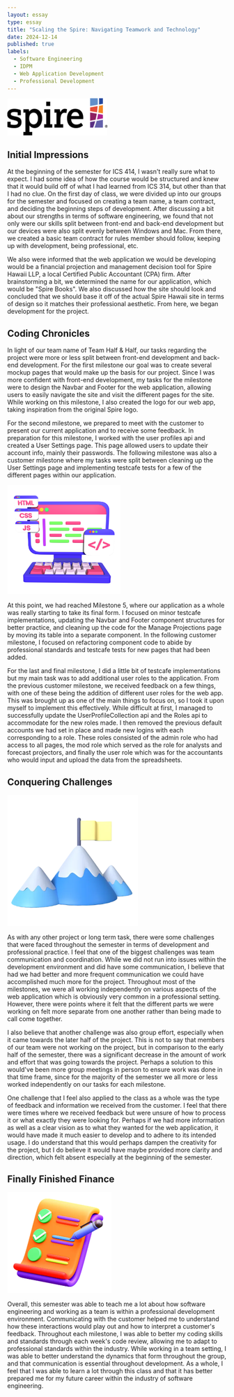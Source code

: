 ```yaml
---
layout: essay
type: essay
title: "Scaling the Spire: Navigating Teamwork and Technology"
date: 2024-12-14
published: true
labels:
  - Software Engineering
  - IDPM
  - Web Application Development
  - Professional Development
---
```


<img width="230px" height="85px"
     class="rounded float-start pe-4" 
     src="../img/scaling/spirelogo.png" >

## Initial Impressions

At the beginning of the semester for ICS 414, I wasn't really sure what to expect. I had some idea of how the course would be structured and knew that it would build off of what I had learned from ICS 314, but other than that I had no clue. On the first day of class, we were divided up into our groups for the semester and focused on creating a team name, a team contract, and deciding the beginning steps of development. After discussing a bit about our strengths in terms of software engineering, we found that not only were our skills split between front-end and back-end development but our devices were also split evenly between Windows and Mac. From there, we created a basic team contract for rules member should follow, keeping up with development, being professional, etc. 

We also were informed that the web application we would be developing would be a financial projection and management decision tool for Spire Hawaii LLP, a local Certified Public Accountant (CPA) firm. After brainstorming a bit, we determined the name for our application, which would be "Spire Books". We also discussed how the site should look and concluded that we should base it off of the actual Spire Hawaii site in terms of design so it matches their professional aesthetic. From here, we began development for the project.

## Coding Chronicles

In light of our team name of Team Half & Half, our tasks regarding the project were more or less split between front-end development and back-end development. For the first milestone our goal was to create several mockup pages that would make up the basis for our project. Since I was more confident with front-end development, my tasks for the milestone were to design the Navbar and Footer for the web application, allowing users to easily navigate the site and visit the different pages for the site. While working on this milestone, I also created the logo for our web app, taking inspiration from the original Spire logo.

For the second milestone, we prepared to meet with the customer to present our current application and to receive some feedback. In preparation for this milestone, I worked with the user profiles api and created a User Settings page. This page allowed users to update their account info, mainly their passwords. The following milestone was also a customer milestone where my tasks were split between cleaning up the User Settings page and implementing testcafe tests for a few of the different pages within our application.

<img width="260px" height="250px"
     class="rounded float-start pe-4" 
     src="../img/scaling/webappcoding.png" >

At this point, we had reached Milestone 5, where our application as a whole was really starting to take its final form. I focused on minor testcafe implementations, updating the Navbar and Footer component structures for better practice, and cleaning up the code for the Manage Projections page by moving its table into a separate component. In the following customer milestone, I focused on refactoring component code to abide by professional standards and testcafe tests for new pages that had been added.

For the last and final milestone, I did a little bit of testcafe implementations but my main task was to add additional user roles to the application. From the previous customer milestone, we received feedback on a few things, with one of these being the addition of different user roles for the web app. This was brought up as one of the main things to focus on, so I took it upon myself to implement this effectively. While difficult at first, I managed to successfully update the UserProfileCollection api and the Roles api to accommodate for the new roles made. I then removed the previous default accounts we had set in place and made new logins with each corresponding to a role. These roles consisted of the admin role who had access to all pages, the mod role which served as the role for analysts and forecast projectors, and finally the user role which was for the accountants who would input and upload the data from the spreadsheets.

## Conquering Challenges

<img width="300px" height="300px"
     class="rounded float-start pe-4" 
     src="../img/scaling/mountains.png" >

As with any other project or long term task, there were some challenges that were faced throughout the semester in terms of development and professional practice. I feel that one of the biggest challenges was team communication and coordination. While we did not run into issues within the development environment and did have some communication, I believe that had we had better and more frequent communication we could have accomplished much more for the project. Throughout most of the milestones, we were all working independently on various aspects of the web application which is obviously very common in a professional setting. However, there were points where it felt that the different parts we were working on felt more separate from one another rather than being made to call come together. 

I also believe that another challenge was also group effort, especially when it came towards the later half of the project. This is not to say that members of our team were not working on the project, but in comparison to the early half of the semester, there was a significant decrease in the amount of work and effort that was going towards the project. Perhaps a solution to this would've been more group meetings in person to ensure work was done in that time frame, since for the majority of the semester we all more or less worked independently on our tasks for each milestone. 

One challenge that I feel also applied to the class as a whole was the type of feedback and information we received from the customer. I feel that there were times where we received feedback but were unsure of how to process it or what exactly they were looking for. Perhaps if we had more information as well as a clear vision as to what they wanted for the web application, it would have made it much easier to develop and to adhere to its intended usage. I do understand that this would perhaps dampen the creativity for the project, but I do believe it would have maybe provided more clarity and direction, which felt absent especially at the beginning of the semester.


## Finally Finished Finance

<img width="240px" height="230px"
     class="rounded float-start pe-4" 
     src="../img/scaling/finished.png" >

Overall, this semester was able to teach me a lot about how software engineering and working as a team is within a professional development environment. Communicating with the customer helped me to understand how these interactions would play out and how to interpret a customer's feedback. Throughout each milestone, I was able to better my coding skills and standards through each week's code review, allowing me to adapt to professional standards within the industry. While working in a team setting, I was able to better understand the dynamics that form throughout the group, and that communication is essential throughout development. As a whole, I feel that I was able to learn a lot through this class and that it has better prepared me for my future career within the industry of software engineering.
